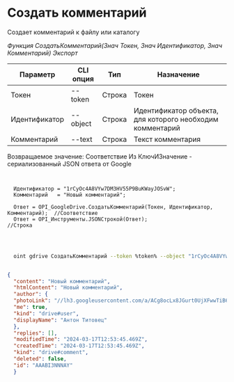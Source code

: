 ﻿---
sidebar_position: 1
---

# Создать комментарий
 Создает комментарий к файлу или каталогу


*Функция СоздатьКомментарий(Знач Токен, Знач Идентификатор, Знач Комментарий) Экспорт*

  | Параметр | CLI опция | Тип | Назначение |
  |-|-|-|-|
  | Токен | --token | Строка | Токен |
  | Идентификатор | --object | Строка | Идентификатор объекта, для которого необходим комментарий |
  | Комментарий | --text | Строка | Текст комментария |

  
  Возвращаемое значение:   Соответствие Из КлючИЗначение - сериализованный JSON ответа от Google

```bsl title="Пример кода"
	
  
  Идентификатор = "1rCyOc4A8VYw7DM3HV55P9BuKWayJOSvW";
  Комментарий   = "Новый комментарий";
  
  Ответ = OPI_GoogleDrive.СоздатьКомментарий(Токен, Идентификатор, Комментарий);  //Соответствие
  Ответ = OPI_Инструменты.JSONСтрокой(Ответ);                                     //Строка
  
	
```

```sh title="Пример команды CLI"
    
  oint gdrive СоздатьКомментарий --token %token% --object "1rCyOc4A8VYw7DM3HV55P9BuKWayJOSvW" --text %text%

```


```json title="Результат"

{
  "content": "Новый комментарий",
  "htmlContent": "Новый комментарий",
  "author": {
  "photoLink": "//lh3.googleusercontent.com/a/ACg8ocLx8JGurt0UjXFwwTiB6ZoDPWslW1EnfCTahrwrIllM6Q=s50-c-k-no",
  "me": true,
  "kind": "drive#user",
  "displayName": "Антон Титовец"
  },
  "replies": [],
  "modifiedTime": "2024-03-17T12:53:45.469Z",
  "createdTime": "2024-03-17T12:53:45.469Z",
  "kind": "drive#comment",
  "deleted": false,
  "id": "AAABI3NNNAY"
  }

```
